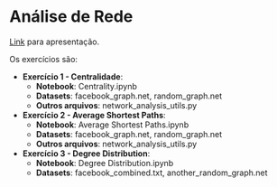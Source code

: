 # Análise de Rede

[Link](https://docs.google.com/presentation/d/19mnE_yag6RxQxqadLHd03cMjxV8gkAlqlzZbNC5aGSk/edit?usp=sharing) para apresentação.

Os exercícios são:

- __Exercício 1 - Centralidade__:
  - __Notebook__: Centrality.ipynb
  - __Datasets__: facebook_graph.net, random_graph.net
  - __Outros arquivos__: network_analysis_utils.py
- __Exercício 2 - Average Shortest Paths__:
  - __Notebook__: Average Shortest Paths.ipynb
  - __Datasets__: facebook_graph.net, random_graph.net
  - __Outros arquivos__: network_analysis_utils.py
- __Exercício 3 - Degree Distribution__:
  - __Notebook__: Degree Distribution.ipynb
  - __Datasets__: facebook_combined.txt, another_random_graph.net
